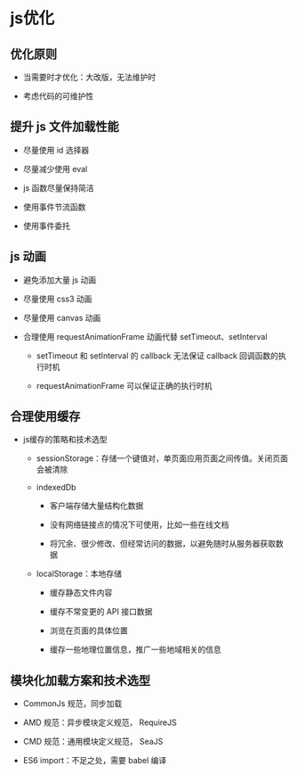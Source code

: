 # js优化

## 优化原则

- 当需要时才优化：大改版，无法维护时

- 考虑代码的可维护性

## 提升 js 文件加载性能

- 尽量使用 id 选择器

- 尽量减少使用 eval

- js 函数尽量保持简洁

- 使用事件节流函数

- 使用事件委托

## js 动画

- 避免添加大量 js 动画

- 尽量使用 css3 动画

- 尽量使用 canvas 动画

- 合理使用 requestAnimationFrame 动画代替 setTimeout、setInterval

  - setTimeout 和 setInterval 的 callback 无法保证 callback 回调函数的执行时机

  - requestAnimationFrame 可以保证正确的执行时机

## 合理使用缓存

- js缓存的策略和技术选型

  - sessionStorage：存储一个键值对，单页面应用页面之间传值。关闭页面会被清除

  - indexedDb

    - 客户端存储大量结构化数据

    - 没有网络链接点的情况下可使用，比如一些在线文档

    - 将冗余、很少修改、但经常访问的数据，以避免随时从服务器获取数据

  - localStorage：本地存储

    - 缓存静态文件内容

    - 缓存不常变更的 API 接口数据

    - 浏览在页面的具体位置

    - 缓存一些地理位置信息，推广一些地域相关的信息

## 模块化加载方案和技术选型

- CommonJs 规范，同步加载

- AMD 规范：异步模块定义规范， RequireJS

- CMD 规范：通用模块定义规范， SeaJS

- ES6 import：不足之处，需要 babel 编译

